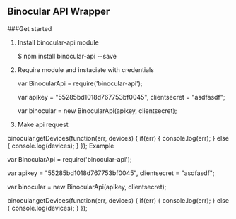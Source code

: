 ## Binocular API Wrapper

###Get started

1. Install binocular-api module

    $ npm install binocular-api --save

2. Require module and instaciate with credentials

    var BinocularApi = require('binocular-api'); 

    var apikey = "55285bd1018d767753bf0045",
        clientsecret = "asdfasdf";

    var binocular = new BinocularApi(apikey, clientsecret); 

3. Make api request

binocular.getDevices(function(err, devices) { 
    if(err) {
         console.log(err); 
    } else {
         console.log(devices); 
    }
});
Example

var BinocularApi = require('binocular-api'); 

var apikey = "55285bd1018d767753bf0045",
    clientsecret = "asdfasdf";

var binocular = new BinocularApi(apikey, clientsecret); 

binocular.getDevices(function(err, devices) { 
    if(err) {
         console.log(err); 
    } else {
         console.log(devices); 
    }
});